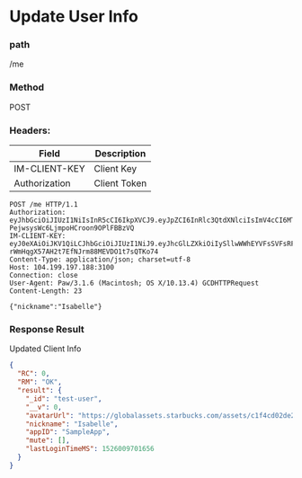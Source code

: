 # Update User Info

### path

/me

### Method

POST

### Headers:

| Field         | Description  |
| ------------- | ------------ |
| IM-CLIENT-KEY | Client Key   |
| Authorization | Client Token |

```
POST /me HTTP/1.1
Authorization: eyJhbGciOiJIUzI1NiIsInR5cCI6IkpXVCJ9.eyJpZCI6InRlc3QtdXNlciIsImV4cCI6MTUyNjA5NTkwNywiaWF0IjoxNTI2MDA5NTA3fQ.khnvZHnXdLk-PejwsysWc6LjmpoHCroon9OPlFBBzVQ
IM-CLIENT-KEY: eyJ0eXAiOiJKV1QiLCJhbGciOiJIUzI1NiJ9.eyJhcGlLZXkiOiIySllwWWhEYVFsSVFsRFN2VkxDTExvMk1QekZmVm05allweHcydnVCcm1rPSIsImNyZWF0ZUF0IjoxNDk5NTc3MjgzMDUwLCJjbGllbnRJZCI6IjliZWQ2ZmRhLThjNTItNGE0My04OWI4LTJjMzdiZmVkMjQ2ZCJ9.bmXdn-rWmHqgX57AH2t7EfNJrm88MEVDO1t7sQTKo74
Content-Type: application/json; charset=utf-8
Host: 104.199.197.188:3100
Connection: close
User-Agent: Paw/3.1.6 (Macintosh; OS X/10.13.4) GCDHTTPRequest
Content-Length: 23

{"nickname":"Isabelle"}
```

### Response Result

Updated Client Info

```json
{
  "RC": 0,
  "RM": "OK",
  "result": {
    "_id": "test-user",
    "__v": 0,
    "avatarUrl": "https://globalassets.starbucks.com/assets/c1f4cd02de24483eb86c696401ad4213.jpg",
    "nickname": "Isabelle",
    "appID": "SampleApp",
    "mute": [],
    "lastLoginTimeMS": 1526009701656
  }
}
```

